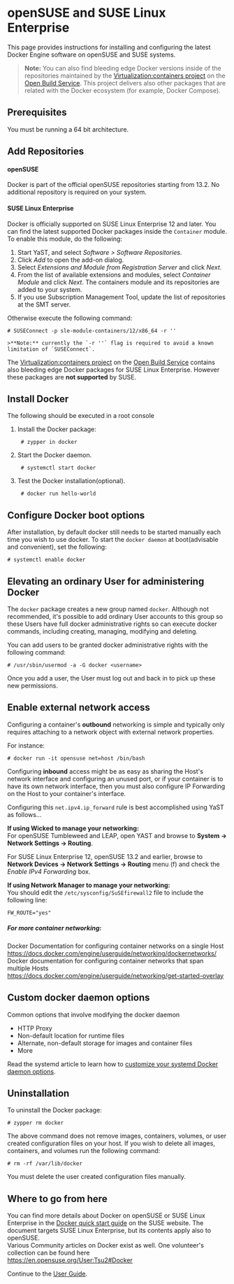 <!--[metadata]>
+++
aliases = [ "/engine/installation/SUSE/"]
title = "Installation on openSUSE and SUSE Linux Enterprise"
description = "Installation instructions for Docker on openSUSE and on SUSE Linux Enterprise."
keywords = ["openSUSE, SUSE Linux Enterprise, SUSE, SLE, docker, documentation,  installation"]
[menu.main]
parent = "engine_linux"
+++
<![end-metadata]-->

# openSUSE and SUSE Linux Enterprise

This page provides instructions for installing and configuring the latest
Docker Engine software on openSUSE and SUSE systems.

>**Note:** You can also find bleeding edge Docker versions inside of the repositories maintained by the [Virtualization:containers project](https://build.opensuse.org/project/show/Virtualization:containers) on the [Open Build Service](https://build.opensuse.org/). This project delivers also other packages that are related with the Docker ecosystem (for example, Docker Compose).

## Prerequisites

You must be running a 64 bit architecture.

## Add Repositories

#### openSUSE

Docker is part of the official openSUSE repositories starting from 13.2. No
additional repository is required on your system.

#### SUSE Linux Enterprise

Docker is officially supported on SUSE Linux Enterprise 12 and later. You can find the latest supported Docker packages inside the `Container` module. To enable this module, do the following:

1. Start YaST, and select *Software > Software Repositories*.
2. Click *Add* to open the add-on dialog.
3. Select *Extensions and Module from Registration Server* and click *Next*.
4. From the list of available extensions and modules, select *Container Module* and click *Next*.
   The containers module and its repositories are added to your system.
5. If you use Subscription Management Tool, update the list of repositories at the SMT server.

Otherwise execute the following command:

    # SUSEConnect -p sle-module-containers/12/x86_64 -r ''

    >**Note:** currently the `-r ''` flag is required to avoid a known limitation of `SUSEConnect`.

The [Virtualization:containers project](https://build.opensuse.org/project/show/Virtualization:containers)
on the [Open Build Service](https://build.opensuse.org/) contains also bleeding
edge Docker packages for SUSE Linux Enterprise. However these packages are
**not supported** by SUSE.

## Install Docker
The following should be executed in a root console

1. Install the Docker package:

        # zypper in docker

2. Start the Docker daemon.

        # systemctl start docker

3. Test the Docker installation(optional).

        # docker run hello-world

## Configure Docker boot options

After installation, by default docker still needs to be started manually each time you wish to use docker. To start the `docker daemon` at boot(advisable and convenient), set the following:

    # systemctl enable docker

## Elevating an ordinary User for administering Docker

The `docker` package creates a new group named `docker`. Although not recommended, it's possible to add ordinary User accounts to this group so these Users have full docker administrative rights so can execute docker commands, including creating, managing, modifying and deleting. 

You can add users to be granted docker administrative rights with the following command:

    # /usr/sbin/usermod -a -G docker <username>

Once you add a user, the User must log out and back in to pick up these new permissions.

## Enable external network access

Configuring a container's **outbound** networking is simple and typically only requires attaching to a network object with external network properties.

For instance:

    # docker run -it opensuse net=host /bin/bash

Configuring **inbound** access might be as easy as sharing the Host's network interface and configuring an unused port, or if your container is to have its own network interface, then you must also configure IP Forwarding on the Host to your container's interface.

Configuring this `net.ipv4.ip_forward` rule is best accomplished using YaST as follows...

**If using Wicked to manage your networking:**</br>
For openSUSE Tumbleweed and LEAP, open YAST and browse to **System -> Network Settings -> Routing**. 

For SUSE Linux Enterprise 12, openSUSE 13.2 and earlier, browse to **Network Devices -> Network Settings -> Routing** menu (f) and check the *Enable IPv4 Forwarding* box.

**If using Network Manager to manage your networking:**</br>
You should edit the `/etc/sysconfig/SuSEfirewall2` file to include the following line:

    FW_ROUTE="yes"

##### For more container networking:

Docker Documentation for configuring container networks on a single Host</br>
https://docs.docker.com/engine/userguide/networking/dockernetworks/</br>
Docker documentation for configuring container networks that span multiple Hosts</br>
https://docs.docker.com/engine/userguide/networking/get-started-overlay

## Custom docker daemon options

Common options that involve modifying the docker daemon

* HTTP Proxy
* Non-default location for runtime files
* Alternate, non-default storage for images and container files
* More

Read the systemd article to
learn how to [customize your systemd Docker daemon options](../../admin/systemd.md).

## Uninstallation

To uninstall the Docker package:

    # zypper rm docker

The above command does not remove images, containers, volumes, or user created
configuration files on your host. If you wish to delete all images, containers,
and volumes run the following command:

    # rm -rf /var/lib/docker

You must delete the user created configuration files manually.

## Where to go from here

You can find more details about Docker on openSUSE or SUSE Linux Enterprise in the
[Docker quick start guide](https://www.suse.com/documentation/sles-12/dockerquick/data/dockerquick.html)
on the SUSE website. The document targets SUSE Linux Enterprise, but its contents apply also to openSUSE.</br>
Various Community articles on Docker exist as well. One volunteer's collection can be found here</br>
https://en.opensuse.org/User:Tsu2#Docker


Continue to the [User Guide](../../userguide/index.md).
